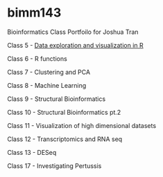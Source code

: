 # bimm143

Bioinformatics Class Portfoilo for Joshua Tran

Class 5 - [Data exploration and visualization in R ](https://github.com/jishoa/bimm143/blob/main/Week%203/Class5%20Joshua%20Tran.pdf)

Class 6 - R functions

Class 7 - Clustering and PCA

Class 8 - Machine Learning

Class 9 - Structural Bioinformatics

Class 10 - Structural Bioinformatics pt.2

Class 11 - Visualization of high dimensional datasets

Class 12 - Transcriptomics and RNA seq

Class 13 - DESeq

Class 17 - Investigating Pertussis
